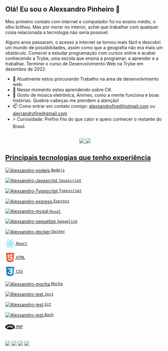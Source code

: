 ## Olá! Eu sou o Alexsandro Pinheiro 👋



Meu primeiro contato com internet e computador foi no ensino médio, o olho brilhou. Mas por morar no interior, achei que trabalhar com qualquer coisa relacionada a tecnologia não seria possível.

Alguns anos passaram, o acesso a internet se tornou mais fácil e descobri um mundo de possibilidades, assim como que a geografia não era mais um obstáculo. Comecei a estudar programação com cursos online e acabei conhecendo a Trybe, uma escola que ensina a programar, a aprender e a trabalhar. Terminei o curso de Desenvolvimento Web  na Trybe em dezembro de 2022.

- 🔭 Atualmente estou procurando Trabalho na area de desenvolvimento web.
- 🌱 Nesse momento estou aprendendo sobre C#.
- 💬 Gosto de música eletrônica, Animes, como a mente funciona e boas histórias. Quebra-cabeças me prendem a atenção!
- 📫 Como entrar em contato comigo: alexsandrofire@hotmail.com ou alerrandrofire@gmail.com
- ⚡ Curiosidade: Prefiro frio do que calor e quero conhecer o restante do Brasil.

##

<div align="center">
  <a href="https://github.com/Alexsandro-01">
  <img height="180em" src="https://github-readme-stats.vercel.app/api?username=Alexsandro-01&show_icons=true&theme=github_dark&include_all_commits=true&count_private=true"/>
  <img height="180em" src="https://github-readme-stats.vercel.app/api/top-langs/?username=Alexsandro-01&layout=compact&langs_count=7&theme=github_dark"/>
</div>

##
  
## Principais tecnologias que tenho experiência

<div></ br>

 
  <img align="center" alt="Alexsandro-nodejs" height="30" width="30" src="https://cdn.jsdelivr.net/gh/devicons/devicon/icons/nodejs/nodejs-original.svg" /> `Nodejs`
  
  <img align="center" alt="Alexsandro-Javascript" height="30" width="30" src="https://cdn.jsdelivr.net/gh/devicons/devicon/icons/javascript/javascript-plain.svg" /> `Javascript`
  
  <img align="center" alt="Alexsandro-Typescript" height="30" width="30" src="https://cdn.jsdelivr.net/gh/devicons/devicon/icons/typescript/typescript-original.svg" /> `Typescript`
  
  <img align="center" alt="Alexsandro-express" height="30" width="30" src="https://user-images.githubusercontent.com/73038442/184507946-6c4763ab-5f1e-4314-8f05-3dd1f1f802d9.png" /> `Express`
  
  <img alt="Alexsandro-mysql" height="30" width="30"  src="https://cdn.jsdelivr.net/gh/devicons/devicon/icons/mysql/mysql-plain-wordmark.svg" /> `Mysql`

  <img  align="center" alt="Alexsandro-sequelize" height="30" width="30"  src="https://cdn.jsdelivr.net/gh/devicons/devicon/icons/sequelize/sequelize-original-wordmark.svg" /> `Sequelize`

  <img  align="center" alt="Alexsandro-docker" height="30" width="30"  src="https://cdn.jsdelivr.net/gh/devicons/devicon/icons/docker/docker-original-wordmark.svg" /> `Docker`
  
  <img align="center" alt="Alexsandro-React" height="30" width="30" src="https://raw.githubusercontent.com/devicons/devicon/master/icons/react/react-original.svg"> `React`
  
  <img align="center" alt="Alexsandro-HTML" height="30" width="30" src="https://raw.githubusercontent.com/devicons/devicon/master/icons/html5/html5-original.svg"> `HTML`
  
  <img align="center" alt="Alexsandro-CSS" height="30" width="30" src="https://raw.githubusercontent.com/devicons/devicon/master/icons/css3/css3-original.svg"> `CSS`
  
  <img align="center" alt="Alexsandro-mocha" height="30" width="30" src="https://cdn.jsdelivr.net/gh/devicons/devicon/icons/mocha/mocha-plain.svg" /> `Mocha`
            
  <img align="center" alt="Alexsandro-jest" height="30" width="30" src="https://cdn.jsdelivr.net/gh/devicons/devicon/icons/jest/jest-plain.svg" /> `Jest`

  <img align="center" alt="Alexsandro-jest" height="30" width="30" src="https://cdn.jsdelivr.net/gh/devicons/devicon/icons/git/git-original.svg" /> `Git`

  <img align="center" alt="Alexsandro-jest" height="30" width="30" src="https://cdn.jsdelivr.net/gh/devicons/devicon/icons/bash/bash-original.svg" /> `Bash`
          
  <img align="center" alt="Alexsandro-PhP" height="30" width="30" src="https://raw.githubusercontent.com/devicons/devicon/master/icons/php/php-plain.svg"> `PHP`
          
  <!-- <img align="center" alt="Alexsandro-Python" height="30" width="40" src="https://raw.githubusercontent.com/devicons/devicon/master/icons/python/python-original.svg"> -->


##

  <div> 
    <a href="https://www.instagram.com/1_alexsandro/" target="_blank"><img src="https://img.shields.io/badge/-Instagram-%23E4405F?style=for-the-badge&logo=instagram&logoColor=white" target="_blank"></a>
     <a href = "mailto:alerrandrofire@gmail.com"><img src="https://img.shields.io/badge/-Gmail-%23333?style=for-the-badge&logo=gmail&logoColor=white" target="_blank"></a>
    <a href="https://www.linkedin.com/in/alexsandro-pinheiro-dev" target="_blank"><img src="https://img.shields.io/badge/-LinkedIn-%230077B5?style=for-the-badge&logo=linkedin&logoColor=white" target="_blank"></a> 
    <a href="https://wa.me/5591981673120" target="_blank"><img src="https://img.shields.io/badge/-Whatsapp-%230077B5?style=for-the-badge&logo=whatsapp&logoColor=white" target="_blank"></a> 
   </div>
  
 
  <!-- ![Snake animation](https://github.com/Alexsandro-01i/ALexsandro-01/blob/output/github-contribution-grid-snake.svg) -->
 
</div>
